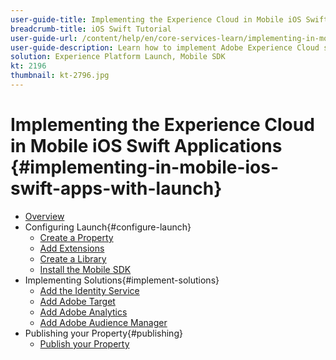 ```yaml
---
user-guide-title: Implementing the Experience Cloud in Mobile iOS Swift Applications
breadcrumb-title: iOS Swift Tutorial
user-guide-url: /content/help/en/core-services-learn/implementing-in-mobile-ios-swift-apps-with-launch/index.html
user-guide-description: Learn how to implement Adobe Experience Cloud solutions in mobile iOS Swift apps with Experience Platform Launch.
solution: Experience Platform Launch, Mobile SDK
kt: 2196
thumbnail: kt-2796.jpg
---
```


# Implementing the Experience Cloud in Mobile iOS Swift Applications {#implementing-in-mobile-ios-swift-apps-with-launch}

+ [Overview](index.md)
+ Configuring Launch{#configure-launch}
  + [Create a Property](launch-create-a-property.md)
  + [Add Extensions](launch-add-extensions.md)
  + [Create a Library](launch-create-a-library.md)
  + [Install the Mobile SDK](launch-install-the-mobile-sdk.md)
+ Implementing Solutions{#implement-solutions}
  + [Add the Identity Service](id-service.md)
  + [Add Adobe Target](target.md)
  + [Add Adobe Analytics](analytics.md)
  + [Add Adobe Audience Manager](audience-manager.md)
+ Publishing your Property{#publishing}
  + [Publish your Property](publish.md)
